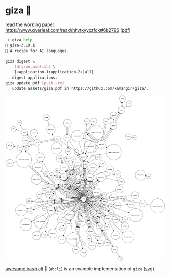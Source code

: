 # giza 🔻

read the working paper: https://www.overleaf.com/read/hhytkyyxzfck#6b2796 ([pdf](./assets/giza.pdf))

```bash
 > giza help
🔻 giza-3.19.1
🔻 A recipe for AI languages.

giza digest \
	[dryrun,publish] \
	[<application-1+application-2>|all]
 . digest applications.
giza update_pdf [push,~rm]
 . update assets/giza.pdf in https://github.com/kamangir/giza/.
 ```

![image](./assets/giza.png)

[awesome bash cli](https://github.com/kamangir/awesome-bash-cli) 🚀 (`abcli`) is an example implementation of `giza` ([svg](./assets/giza.svg)). 
